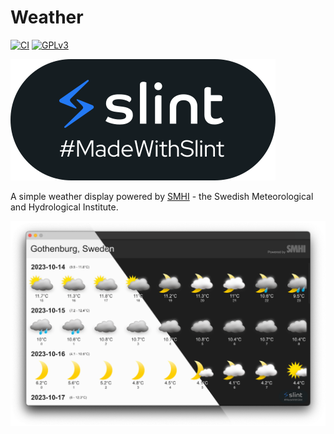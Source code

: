 # Weather

[![CI](https://github.com/jpnurmi/jpos-weather/actions/workflows/ci.yaml/badge.svg)](https://github.com/jpnurmi/jpos-weather/actions/workflows/ci.yaml)
[![GPLv3](https://img.shields.io/badge/license-GPLv3-magenta.svg)](https://opensource.org/license/gpl-3-0/)

[![#MadeWithSlint](https://raw.githubusercontent.com/slint-ui/slint/master/logo//MadeWithSlint-logo-light.svg)](https://slint.dev)

A simple weather display powered by [SMHI](https://www.smhi.se/) - the Swedish Meteorological and Hydrological Institute.

![](images/screenshot.png)
